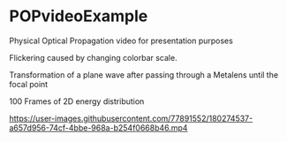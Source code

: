 # POPvideoExample
Physical Optical Propagation video for presentation purposes

Flickering caused by changing colorbar scale.

Transformation of a plane wave after passing through a Metalens until the focal point

100 Frames of 2D energy distribution

https://user-images.githubusercontent.com/77891552/180274537-a657d956-74cf-4bbe-968a-b254f0668b46.mp4



